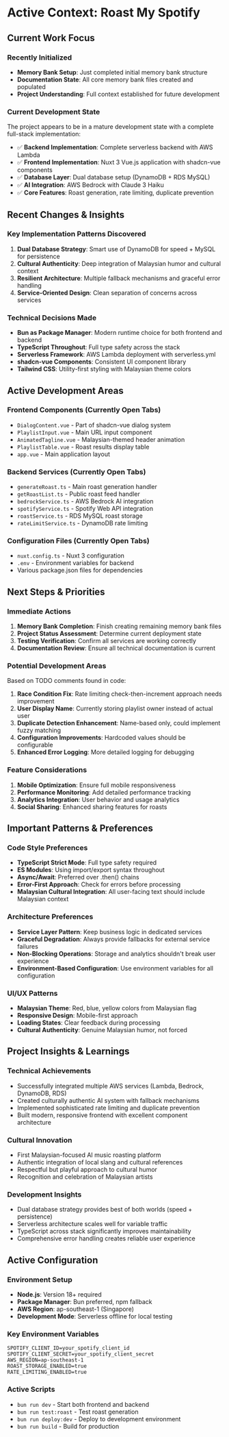 # Active Context: Roast My Spotify

## Current Work Focus

### Recently Initialized

- **Memory Bank Setup**: Just completed initial memory bank structure
- **Documentation State**: All core memory bank files created and populated
- **Project Understanding**: Full context established for future development

### Current Development State

The project appears to be in a mature development state with a complete full-stack implementation:

- ✅ **Backend Implementation**: Complete serverless backend with AWS Lambda
- ✅ **Frontend Implementation**: Nuxt 3 Vue.js application with shadcn-vue components
- ✅ **Database Layer**: Dual database setup (DynamoDB + RDS MySQL)
- ✅ **AI Integration**: AWS Bedrock with Claude 3 Haiku
- ✅ **Core Features**: Roast generation, rate limiting, duplicate prevention

## Recent Changes & Insights

### Key Implementation Patterns Discovered

1. **Dual Database Strategy**: Smart use of DynamoDB for speed + MySQL for persistence
2. **Cultural Authenticity**: Deep integration of Malaysian humor and cultural context
3. **Resilient Architecture**: Multiple fallback mechanisms and graceful error handling
4. **Service-Oriented Design**: Clean separation of concerns across services

### Technical Decisions Made

- **Bun as Package Manager**: Modern runtime choice for both frontend and backend
- **TypeScript Throughout**: Full type safety across the stack
- **Serverless Framework**: AWS Lambda deployment with serverless.yml
- **shadcn-vue Components**: Consistent UI component library
- **Tailwind CSS**: Utility-first styling with Malaysian theme colors

## Active Development Areas

### Frontend Components (Currently Open Tabs)

- `DialogContent.vue` - Part of shadcn-vue dialog system
- `PlaylistInput.vue` - Main URL input component
- `AnimatedTagline.vue` - Malaysian-themed header animation
- `PlaylistTable.vue` - Roast results display table
- `app.vue` - Main application layout

### Backend Services (Currently Open Tabs)

- `generateRoast.ts` - Main roast generation handler
- `getRoastList.ts` - Public roast feed handler
- `bedrockService.ts` - AWS Bedrock AI integration
- `spotifyService.ts` - Spotify Web API integration
- `roastService.ts` - RDS MySQL roast storage
- `rateLimitService.ts` - DynamoDB rate limiting

### Configuration Files (Currently Open Tabs)

- `nuxt.config.ts` - Nuxt 3 configuration
- `.env` - Environment variables for backend
- Various package.json files for dependencies

## Next Steps & Priorities

### Immediate Actions

1. **Memory Bank Completion**: Finish creating remaining memory bank files
2. **Project Status Assessment**: Determine current deployment state
3. **Testing Verification**: Confirm all services are working correctly
4. **Documentation Review**: Ensure all technical documentation is current

### Potential Development Areas

Based on TODO comments found in code:

1. **Race Condition Fix**: Rate limiting check-then-increment approach needs improvement
2. **User Display Name**: Currently storing playlist owner instead of actual user
3. **Duplicate Detection Enhancement**: Name-based only, could implement fuzzy matching
4. **Configuration Improvements**: Hardcoded values should be configurable
5. **Enhanced Error Logging**: More detailed logging for debugging

### Feature Considerations

1. **Mobile Optimization**: Ensure full mobile responsiveness
2. **Performance Monitoring**: Add detailed performance tracking
3. **Analytics Integration**: User behavior and usage analytics
4. **Social Sharing**: Enhanced sharing features for roasts

## Important Patterns & Preferences

### Code Style Preferences

- **TypeScript Strict Mode**: Full type safety required
- **ES Modules**: Using import/export syntax throughout
- **Async/Await**: Preferred over .then() chains
- **Error-First Approach**: Check for errors before processing
- **Malaysian Cultural Integration**: All user-facing text should include Malaysian context

### Architecture Preferences

- **Service Layer Pattern**: Keep business logic in dedicated services
- **Graceful Degradation**: Always provide fallbacks for external service failures
- **Non-Blocking Operations**: Storage and analytics shouldn't break user experience
- **Environment-Based Configuration**: Use environment variables for all configuration

### UI/UX Patterns

- **Malaysian Theme**: Red, blue, yellow colors from Malaysian flag
- **Responsive Design**: Mobile-first approach
- **Loading States**: Clear feedback during processing
- **Cultural Authenticity**: Genuine Malaysian humor, not forced

## Project Insights & Learnings

### Technical Achievements

- Successfully integrated multiple AWS services (Lambda, Bedrock, DynamoDB, RDS)
- Created culturally authentic AI system with fallback mechanisms
- Implemented sophisticated rate limiting and duplicate prevention
- Built modern, responsive frontend with excellent component architecture

### Cultural Innovation

- First Malaysian-focused AI music roasting platform
- Authentic integration of local slang and cultural references
- Respectful but playful approach to cultural humor
- Recognition and celebration of Malaysian artists

### Development Insights

- Dual database strategy provides best of both worlds (speed + persistence)
- Serverless architecture scales well for variable traffic
- TypeScript across stack significantly improves maintainability
- Comprehensive error handling creates reliable user experience

## Active Configuration

### Environment Setup

- **Node.js**: Version 18+ required
- **Package Manager**: Bun preferred, npm fallback
- **AWS Region**: ap-southeast-1 (Singapore)
- **Development Mode**: Serverless offline for local testing

### Key Environment Variables

```env
SPOTIFY_CLIENT_ID=your_spotify_client_id
SPOTIFY_CLIENT_SECRET=your_spotify_client_secret
AWS_REGION=ap-southeast-1
ROAST_STORAGE_ENABLED=true
RATE_LIMITING_ENABLED=true
```

### Active Scripts

- `bun run dev` - Start both frontend and backend
- `bun run test:roast` - Test roast generation
- `bun run deploy:dev` - Deploy to development environment
- `bun run build` - Build for production

